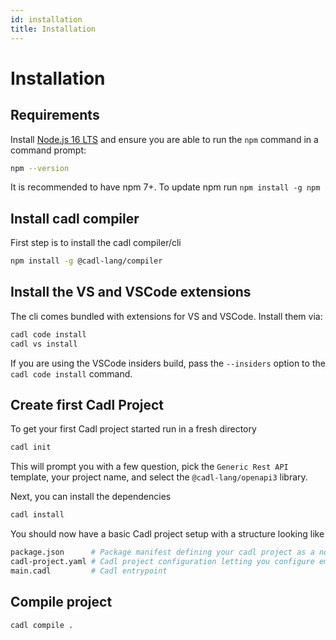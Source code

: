 ```yaml
---
id: installation
title: Installation
---
```


# Installation

## Requirements

Install [Node.js 16 LTS](https://nodejs.org/en/download/) and ensure you are able to run the `npm` command in a command prompt:

```bash
npm --version
```

It is recommended to have npm 7+. To update npm run `npm install -g npm`

## Install cadl compiler

First step is to install the cadl compiler/cli

```bash
npm install -g @cadl-lang/compiler
```

## Install the VS and VSCode extensions

The cli comes bundled with extensions for VS and VSCode. Install them via:

```bash
cadl code install
cadl vs install
```

If you are using the VSCode insiders build, pass the `--insiders` option to the `cadl code install` command.

## Create first Cadl Project

To get your first Cadl project started run in a fresh directory

```bash
cadl init
```

This will prompt you with a few question, pick the `Generic Rest API` template, your project name, and select the `@cadl-lang/openapi3` library.

Next, you can install the dependencies

```bash
cadl install
```

You should now have a basic Cadl project setup with a structure looking like

```bash
package.json      # Package manifest defining your cadl project as a node package.
cadl-project.yaml # Cadl project configuration letting you configure emitters, emitter options, compiler options, etc.
main.cadl         # Cadl entrypoint
```

## Compile project

```bash
cadl compile .
```

